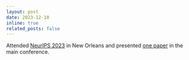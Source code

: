 ```yaml
---
layout: post
date: 2023-12-10
inline: true
related_posts: false
---
```


Attended [NeurIPS 2023](https://nips.cc/Conferences/2023) in New Orleans and presented [one paper](https://arxiv.org/pdf/2309.14062) in the main conference.
